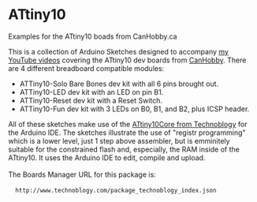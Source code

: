 # ATtiny10
Examples for the ATtiny10 boads from CanHobby.ca

This is a collection of Arduino Sketches designed to accompany <a href="https://www.youtube.com/playlist?list=PLvXAxIBATr45rQ-Euz4ix217g1AwmIlRl" target=_blank>my YouTube videos</a> covering the ATtiny10 dev boards from <a href="https://CanHobby.ca/attiny" target=_blank>CanHobby</a>.
There are 4 different breadboard compatible modules:
<ul>
  <li>ATTiny10-Solo Bare Bones dev kit with all 6 pins brought out.</li>
  <li>ATTiny10-LED dev kit with an LED on pin B1.</li>
  <li>ATTiny10-Reset dev kit with a Reset Switch.</li>
  <li>ATTiny10-Fun dev kit with 3 LEDs on B0, B1, and B2, plus ICSP header.</li>
</ul>
All of these sketches make use of the <a href="https://github.com/technoblogy/attiny10core" target=_blank>ATtiny10Core from Technoblogy</a> for the Arduino IDE.  The sketches illustrate the use of "registr programming" which is a lower level, just 1 step above assembler, but is emminitely suitable for the constrained flash and, especially, the RAM inside of the ATtiny10.  It uses the Arduino IDE to edit, compile and upload.
<br><br>
The Boards Manager URL for this package is:
<br><br>
<code>  http://www.technoblogy.com/package_technoblogy_index.json  </code>


